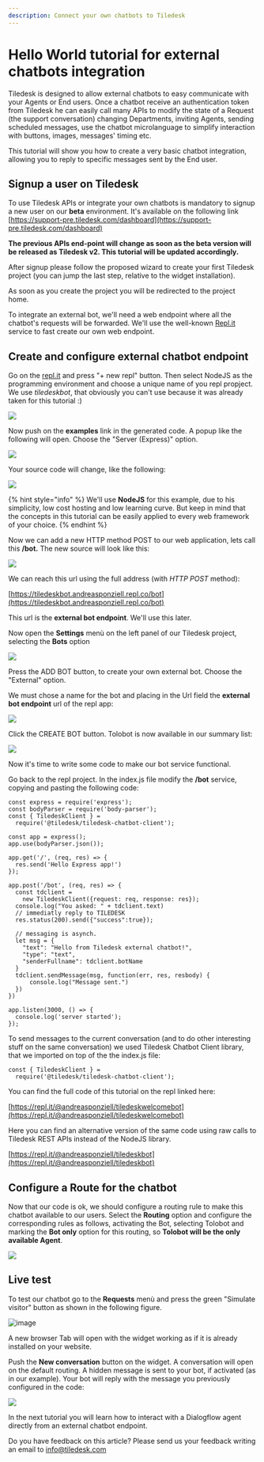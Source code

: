 ```yaml
---
description: Connect your own chatbots to Tiledesk
---
```


# Hello World tutorial for external chatbots integration

Tiledesk is designed to allow external chatbots to easy communicate with your Agents or End users. Once a chatbot receive an authentication token from Tiledesk he can easily call many APIs to modify the state of a Request \(the support conversation\) changing Departments, inviting Agents, sending scheduled messages, use the chatbot microlanguage to simplify interaction with buttons, images, messages' timing etc.

This tutorial will show you how to create a very basic chatbot integration, allowing you to reply to specific messages sent by the End user.

## Signup a user on Tiledesk

To use Tiledesk APIs or integrate your own chatbots is mandatory to signup a new user on our **beta** environment. It's available on the following link [https://support-pre.tiledesk.com/dashboard](https://support-pre.tiledesk.com/dashboard)

**The previous APIs end-point will change as soon as the beta version will be released as Tiledesk v2. This tutorial will be updated accordingly.**

After signup please follow the proposed wizard to create your first Tiledesk project \(you can jump the last step, relative to the widget installation\).

As soon as you create the project you will be redirected to the project home.

To integrate an external bot, we'll need a web endpoint where all the chatbot's requests will be forwarded. We'll use the well-known [Repl.it](https://repl.it) service to fast create our own web endpoint.

## Create and configure external chatbot endpoint

Go on the [repl.it](https://repl.it) and press "+ new repl" button. Then select NodeJS as the programming environment and choose a unique name of you repl propject. We use _tiledeskbot_, that obviously you can't use because it was already taken for this tutorial :\)

![](https://user-images.githubusercontent.com/32564846/78982123-b5a75100-7b21-11ea-82c6-c81a4f2b6035.png)

Now push on the **examples** link in the generated code. A popup like the following will open. Choose the "Server \(Express\)" option.

![](https://user-images.githubusercontent.com/32564846/78982062-9a3c4600-7b21-11ea-8192-42e47b2bc73c.png)

Your source code will change, like the following:

![](https://user-images.githubusercontent.com/32564846/78982318-26e70400-7b22-11ea-9669-3d82c6223b90.png)

{% hint style="info" %}
We'll use **NodeJS** for this example, due to his simplicity, low cost hosting and low learning curve. But keep in mind that the concepts in this tutorial can be easily applied to every web framework of your choice.
{% endhint %}

Now we can add a new HTTP method POST to our web application, lets call this **/bot.** The new source will look like this:

![](https://user-images.githubusercontent.com/32564846/78982427-657cbe80-7b22-11ea-859e-3041a51ca09c.png)

We can reach this url using the full address \(with _HTTP POST_ method\):

[https://tiledeskbot.andreasponziell.repl.co/bot](https://tiledeskbot.andreasponziell.repl.co/bot)

This url is the **external bot endpoint**. We'll use this later.

Now open the **Settings** menù on the left panel of our Tiledesk project, selecting the **Bots** option

![](https://user-images.githubusercontent.com/32564846/78983111-d7093c80-7b23-11ea-9839-2bf132961f88.png)

Press the ADD BOT button, to create your own external bot. Choose the "External" option.

We must chose a name for the bot and placing in the Url field the **external bot endpoint** url of the repl app:

![](https://user-images.githubusercontent.com/32564846/78983158-f1dbb100-7b23-11ea-8a81-5c4141ebadf3.png)

Click the CREATE BOT button. Tolobot is now available in our summary list:

![](https://user-images.githubusercontent.com/32564846/78983199-0455ea80-7b24-11ea-9e4a-dae6748d5237.png)

Now it's time to write some code to make our bot service functional.

Go back to the repl project. In the index.js file modify the **/bot** service, copying and pasting the following code:

```text
const express = require('express');
const bodyParser = require('body-parser');
const { TiledeskClient } = 
  require('@tiledesk/tiledesk-chatbot-client');

const app = express();
app.use(bodyParser.json());

app.get('/', (req, res) => {
  res.send('Hello Express app!')
});

app.post('/bot', (req, res) => {
  const tdclient = 
    new TiledeskClient({request: req, response: res});
  console.log("You asked: " + tdclient.text)
  // immediatly reply to TILEDESK
  res.status(200).send({"success":true});

  // messaging is asynch.
  let msg = {
    "text": "Hello from Tiledesk external chatbot!",
    "type": "text",
    "senderFullname": tdclient.botName
  }
  tdclient.sendMessage(msg, function(err, res, resbody) {
      console.log("Message sent.")
  })
})

app.listen(3000, () => {
  console.log('server started');
});
```

To send messages to the current conversation \(and to do other interesting stuff on the same conversation\) we used Tiledesk Chatbot Client library, that we imported on top of the the index.js file:

```text
const { TiledeskClient } = 
  require('@tiledesk/tiledesk-chatbot-client');
```

You can find the full code of this tutorial on the repl linked here:

[https://repl.it/@andreasponziell/tiledeskwelcomebot](https://repl.it/@andreasponziell/tiledeskwelcomebot)

Here you can find an alternative version of the same code using raw calls to Tiledesk REST APIs instead of the NodeJS library.

[https://repl.it/@andreasponziell/tiledeskbot](https://repl.it/@andreasponziell/tiledeskbot)

## Configure a Route for the chatbot

Now that our code is ok, we should configure a routing rule to make this chatbot available to our users. Select the **Routing** option and configure the corresponding rules as follows, activating the Bot, selecting Tolobot and marking the **Bot only** option for this routing, so **Tolobot will be the only available Agent**.

![](https://user-images.githubusercontent.com/32564846/78983393-6a427200-7b24-11ea-9aa6-79bc08e1ae30.png)

## Live test

To test our chatbot go to the **Requests** menù and press the green "Simulate visitor" button as shown in the following figure.

![image](https://user-images.githubusercontent.com/32564846/78983453-86461380-7b24-11ea-8408-5f2a9bd7eae2.png)

A new browser Tab will open with the widget working as if it is already installed on your website.

Push the **New conversation** button on the widget. A conversation will open on the default routing. A hidden message is sent to your bot, if activated \(as in our example\). Your bot will reply with the message you previously configured in the code:

![](https://user-images.githubusercontent.com/32564846/78983508-a37ae200-7b24-11ea-90d7-29891c8612b7.png)

In the next tutorial you will learn how to interact with a Dialogflow agent directly from an external chatbot endpoint.

Do you have feedback on this article? Please send us your feedback writing an email to info@tiledesk.com

